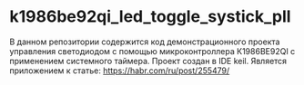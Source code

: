 # k1986be92qi_led_toggle_systick_pll
В данном репозитории содержится код демонстрационного проекта управления светодиодом с помощью микроконтроллера К1986ВЕ92QI с применением системного таймера.  Проект создан в IDE keil.  Является приложением к статье: https://habr.com/ru/post/255479/
